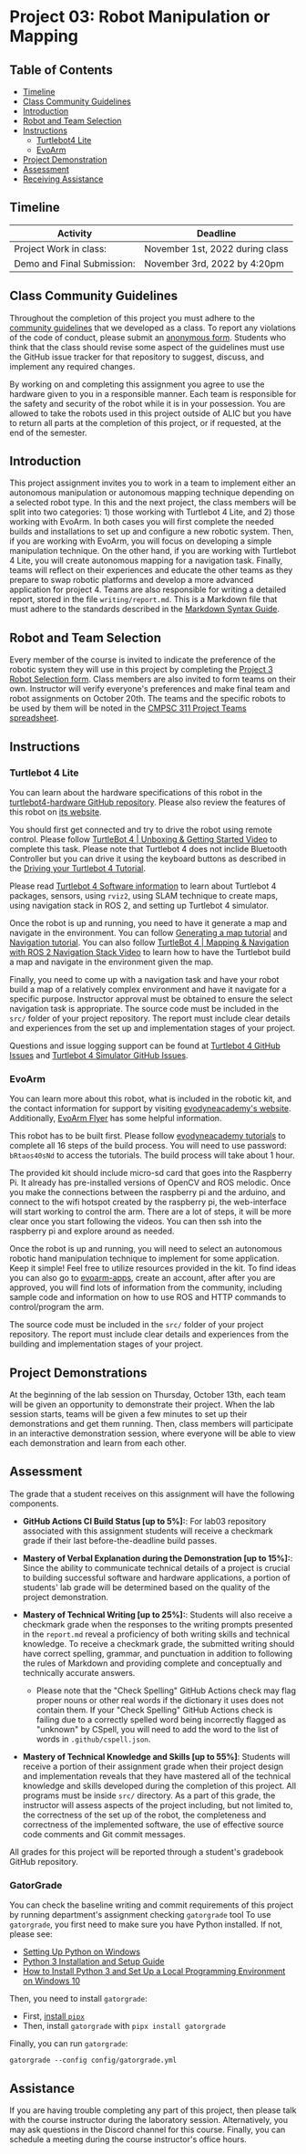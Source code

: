 # Project 03: Robot Manipulation or Mapping

## Table of Contents

- [Timeline](#timeline)
- [Class Community Guidelines](#class-community-guidelines)
- [Introduction](#introduction)
- [Robot and Team Selection](#robot-and-team-selection)
- [Instructions](#Instructions)
  - [Turtlebot4 Lite](turtlebot4-lite)
  - [EvoArm](#evoarm)
- [Project Demonstration](#project-demonstration)
- [Assessment](#assessment)
- [Receiving Assistance](receiving-assistance)

## Timeline

Activity                   | Deadline
-------------------------- | -------------------------------
Project Work in class:     | November 1st, 2022 during class
Demo and Final Submission: | November 3rd, 2022 by 4:20pm

## Class Community Guidelines

Throughout the completion of this project you must adhere to the [community guidelines](https://github.com/CMPSC-311-Allegheny-College-Fall-2022/course-information/blob/main/community_guidelines.md) that we developed as a class. To report any violations of the code of conduct, please submit an [anonymous form](https://forms.gle/tePfnLY12hyN1Xbd6). Students who think that the class should revise some aspect of the guidelines must use the GitHub issue tracker for that repository to suggest, discuss, and implement any required changes.

By working on and completing this assignment you agree to use the hardware given to you in a responsible manner. Each team is responsible for the safety and security of the robot while it is in your possession. You are allowed to take the robots used in this project outside of ALIC but you have to return all parts at the completion of this project, or if requested, at the end of the semester.

## Introduction

This project assignment invites you to work in a team to implement either an autonomous manipulation or autonomous mapping technique depending on a selected robot type. In this and the next project, the class members will be split into two categories: 1) those working with Turtlebot 4 Lite, and 2) those working with EvoArm. In both cases you will first complete the needed builds and installations to set up and configure a new robotic system. Then, if you are working with EvoArm, you will focus on developing a simple manipulation technique. On the other hand, if you are working with Turtlebot 4 Lite, you will create autonomous mapping for a navigation task. Finally, teams will reflect on their experiences and educate the other teams as they prepare to swap robotic platforms and develop a more advanced application for project 4\. Teams are also responsible for writing a detailed report, stored in the file `writing/report.md`. This is a Markdown file that must adhere to the standards described in the [Markdown Syntax Guide](https://guides.github.com/features/mastering-markdown/).

## Robot and Team Selection

Every member of the course is invited to indicate the preference of the robotic system they will use in this project by completing the [Project 3 Robot Selection form](https://forms.gle/VVhCd5f7HeKN1Mwy5). Class members are also invited to form teams on their own. Instructor will verify everyone's preferences and make final team and robot assignments on October 20th. The teams and the specific robots to be used by them will be noted in the [CMPSC 311 Project Teams spreadsheet](https://docs.google.com/spreadsheets/d/1167k-1ZGXR8TJqWdfp61kC7IDzhSVTUTHP7-Urx7ehc/edit?usp=sharing).

## Instructions

### Turtlebot 4 Lite

You can learn about the hardware specifications of this robot in the [turtlebot4-hardware GitHub repository](https://github.com/turtlebot/turtlebot4-hardware). Please also review the features of this robot on [its website](https://turtlebot.github.io/turtlebot4-user-manual/overview/features.html).

You should first get connected and try to drive the robot using remote control. Please follow [TurtleBot 4 | Unboxing & Getting Started Video](https://www.youtube.com/watch?v=QN01AXjoLdQ&t=0s) to complete this task. Please note that Turtlebot 4 does not inclide Bluetooth Controller but you can drive it using the keyboard buttons as described in the [Driving your Turtlebot 4 Tutorial](https://turtlebot.github.io/turtlebot4-user-manual/tutorials/driving.html).

Please read [Turtlebot 4 Software information](https://turtlebot.github.io/turtlebot4-user-manual/software/) to learn about Turtlebot 4 packages, sensors, using `rviz2`, using SLAM technique to create maps, using navigation stack in ROS 2, and setting up Turtlebot 4 simulator.

Once the robot is up and running, you need to have it generate a map and navigate in the environment. You can follow [Generating a map tutorial](https://turtlebot.github.io/turtlebot4-user-manual/tutorials/generate_map.html) and [Navigation tutorial](https://turtlebot.github.io/turtlebot4-user-manual/tutorials/navigation.html). You can also follow [TurtleBot 4 | Mapping & Navigation with ROS 2 Navigation Stack Video](https://www.youtube.com/watch?v=T3if0aPj0Eo) to learn how to have the Turtlebot build a map and navigate in the environment given the map.

Finally, you need to come up with a navigation task and have your robot build a map of a relatively complex environment and have it navigate for a specific purpose. Instructor approval must be obtained to ensure the select navigation task is appropriate. The source code must be included in the `src/` folder of your project repository. The report must include clear details and experiences from the set up and implementation stages of your project.

Questions and issue logging support can be found at [Turtlebot 4 GitHub Issues](https://github.com/turtlebot/turtlebot4/issues) and [Turtlebot 4 Simulator GitHub Issues](https://github.com/turtlebot/turtlebot4_simulator/issues).

### EvoArm

You can learn more about this robot, what is included in the robotic kit, and the contact information for support by visiting [evodyneacademy's website](https://www.evodyneacademy.com/evoarm-robotic-arm-kit-arduino). Additionally, [EvoArm Flyer](evoarm-kit-insert.pdf) has some helpful information.

This robot has to be built first. Please follow [evodyneacademy tutorials](https://www.evodyneacademy.com/tutorials) to complete all 16 steps of the build process. You will need to use password: `bRtaos40sNd` to access the tutorials. The build process will take about 1 hour.

The provided kit should include micro-sd card that goes into the Raspberry Pi. It already has pre-installed versions of OpenCV and ROS melodic. Once you make the connections between the raspberry pi and the arduino, and connect to the wifi hotspot created by the raspberry pi, the web-interface will start working to control the arm. There are a lot of steps, it will be more clear once you start following the videos. You can then ssh into the raspberry pi and explore around as needed.

Once the robot is up and running, you will need to select an autonomous robotic hand manipulation technique to implement for some application. Keep it simple! Feel free to utilize resources provided in the kit. To find ideas you can also go to [evoarm-apps](https://www.evodyneacademy.com/forum/evoarm-apps), create an account, after after you are approved, you will find lots of information from the community, including sample code and information on how to use ROS and HTTP commands to control/program the arm.

The source code must be included in the `src/` folder of your project repository. The report must include clear details and experiences from the building and implementation stages of your project.

## Project Demonstrations

At the beginning of the lab session on Thursday, October 13th, each team will be given an opportunity to demonstrate their project. When the lab session starts, teams will be given a few minutes to set up their demonstrations and get them running. Then, class members will participate in an interactive demonstration session, where everyone will be able to view each demonstration and learn from each other.

## Assessment

The grade that a student receives on this assignment will have the following components.

- **GitHub Actions CI Build Status [up to 5%]:**: For lab03 repository associated with this assignment students will receive a checkmark grade if their last before-the-deadline build passes.

- **Mastery of Verbal Explanation during the Demonstration [up to 15%]:**: Since the ability to communicate technical details of a project is crucial to building successful software and hardware applications, a portion of students' lab grade will be determined based on the quality of the project demonstration.

- **Mastery of Technical Writing [up to 25%]:**: Students will also receive a checkmark grade when the responses to the writing prompts presented in the `report.md` reveal a proficiency of both writing skills and technical knowledge. To receive a checkmark grade, the submitted writing should have correct spelling, grammar, and punctuation in addition to following the rules of Markdown and providing complete and conceptually and technically accurate answers.

  - Please note that the "Check Spelling" GitHub Actions check may flag proper nouns or other real words if the dictionary it uses does not contain them. If your "Check Spelling" GitHub Actions check is failing due to a correctly spelled word being incorrectly flagged as "unknown" by CSpell, you will need to add the word to the list of words in `.github/cspell.json`.

- **Mastery of Technical Knowledge and Skills [up to 55%]**: Students will receive a portion of their assignment grade when their project design and implementation reveals that they have mastered all of the technical knowledge and skills developed during the completion of this project. All programs must be inside `src/` directory. As a part of this grade, the instructor will assess aspects of the project including, but not limited to, the correctness of the set up of the robot, the completeness and correctness of the implemented software, the use of effective source code comments and Git commit messages.

All grades for this project will be reported through a student's gradebook GitHub repository.

### GatorGrade

You can check the baseline writing and commit requirements of this project by running department's assignment checking `gatorgrade` tool To use `gatorgrade`, you first need to make sure you have Python installed. If not, please see:

- [Setting Up Python on Windows](https://realpython.com/lessons/python-windows-setup/)
- [Python 3 Installation and Setup Guide](https://realpython.com/installing-python/)
- [How to Install Python 3 and Set Up a Local Programming Environment on Windows 10](https://www.digitalocean.com/community/tutorials/how-to-install-python-3-and-set-up-a-local-programming-environment-on-windows-10)

Then, you need to install `gatorgrade`:

- First, [install `pipx`](https://pypa.github.io/pipx/installation/)
- Then, install `gatorgrade` with `pipx install gatorgrade`

Finally, you can run `gatorgrade`:

`gatorgrade --config config/gatorgrade.yml`

## Assistance

If you are having trouble completing any part of this project, then please talk with the course instructor during the laboratory session. Alternatively, you may ask questions in the Discord channel for this course. Finally, you can schedule a meeting during the course instructor's office hours.
